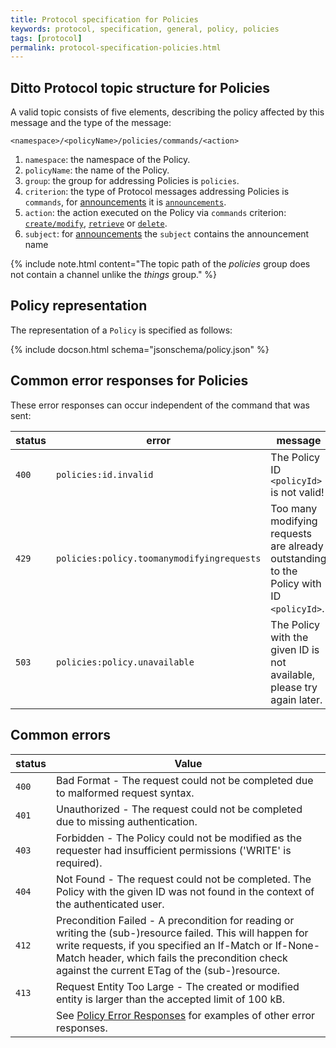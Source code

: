 ```yaml
---
title: Protocol specification for Policies
keywords: protocol, specification, general, policy, policies
tags: [protocol]
permalink: protocol-specification-policies.html
---
```



## Ditto Protocol topic structure for Policies

A valid topic consists of five elements, describing the policy affected by this message and the type of the message:

```
<namespace>/<policyName>/policies/commands/<action>
```

1. `namespace`: the namespace of the Policy.
2. `policyName`: the name of the Policy.
3. `group`: the group for addressing Policies is `policies`.
4. `criterion`: the type of Protocol messages addressing Policies is `commands`, 
    for [announcements](basic-signals-announcement.html) it is 
   [`announcements`](protocol-specification-policies-announcement.html).
5. `action`: the action executed on the Policy via `commands` criterion:
       [`create/modify`](protocol-specification-policies-create-or-modify.html),
       [`retrieve`](protocol-specification-policies-retrieve.html) or
       [`delete`](protocol-specification-policies-delete.html).
6. `subject`: for [announcements](basic-signals-announcement.html) the `subject` contains the announcement name
       
{% include note.html content="The topic path of the *policies* group does not contain a channel unlike the *things* group." %}
  
## Policy representation

The representation of a `Policy` is specified as follows:

{% include docson.html schema="jsonschema/policy.json" %}

## Common error responses for Policies

These error responses can occur independent of the command that was sent:

| status | error                   | message                   |
|--------|-------------------------|---------------------------|
| `400`  | `policies:id.invalid`     | The Policy ID `<policyId>` is not valid! |
| `429`  | `policies:policy.toomanymodifyingrequests`     | Too many modifying requests are already outstanding to the Policy with ID `<policyId>`. |
| `503`  | `policies:policy.unavailable` | The Policy with the given ID is not available, please try again later. |


## Common errors

| **status** | Value                    |
|------------|--------------------------|
|    `400`   | Bad Format - The request could not be completed due to malformed request syntax. |
|    `401`   | Unauthorized - The request could not be completed due to missing authentication.       |
|    `403`   | Forbidden - The Policy could not be modified as the requester had insufficient permissions ('WRITE' is required).          |
|    `404`   | Not Found - The request could not be completed. The Policy with the given ID was not found in the context of the authenticated user.  |
|    `412`   | Precondition Failed - A precondition for reading or writing the (sub-)resource failed. This will happen for write requests, if you specified an If-Match or If-None-Match header, which fails the precondition check against the current ETag of the (sub-)resource.  |
|    `413`   | Request Entity Too Large - The created or modified entity is larger than the accepted limit of 100 kB.  |
|            | See [Policy Error Responses](protocol-examples-policies-errorresponses.html) for examples of other error responses. |

